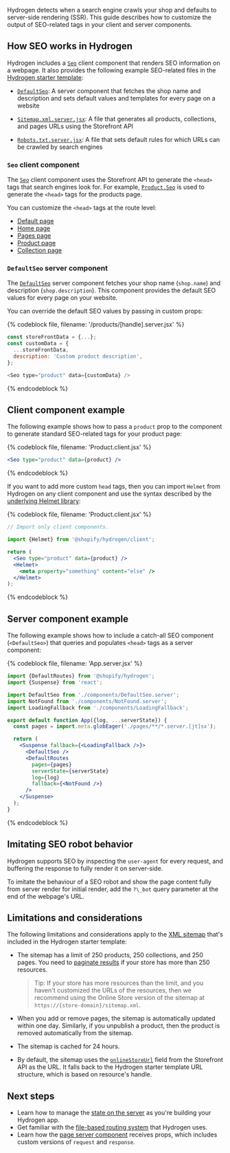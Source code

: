 Hydrogen detects when a search engine crawls your shop and defaults to server-side rendering (SSR). This guide describes how to customize the output of SEO-related tags in your client and server components.

## How SEO works in Hydrogen

Hydrogen includes a [`Seo`](/api/hydrogen/components/primitive/seo) client component that renders SEO information on a webpage. It also provides the following example SEO-related files in the [Hydrogen starter template](/custom-storefronts/hydrogen/getting-started):

- [`DefaultSeo`](https://github.com/Shopify/hydrogen/blob/main/examples/template-hydrogen-default/src/components/DefaultSeo.server.jsx): A server component that fetches the shop name and description and sets default values and templates for every page on a website

- [`Sitemap.xml.server.jsx`](https://github.com/Shopify/hydrogen/blob/main/examples/template-hydrogen-default/src/pages/sitemap.xml.server.jsx): A file that generates all products, collections, and pages URLs using the Storefront API

- [`Robots.txt.server.jsx`](https://github.com/Shopify/hydrogen/blob/main/examples/template-hydrogen-default/src/pages/robots.txt.server.js): A file that sets default rules for which URLs can be crawled by search engines

### `Seo` client component

The [`Seo`](/api/hydrogen/components/primitive/seo) client component uses the Storefront API to generate the `<head>` tags that search engines look for. For example, [`Product.Seo`](/api/storefront/2022-01/objects/Product) is used to generate the `<head>` tags for the products page.

You can customize the `<head>` tags at the route level:

- [Default page](https://github.com/Shopify/hydrogen/blob/main/examples/template-hydrogen-default/src/components/DefaultSeo.server.jsx)
- [Home page](https://github.com/Shopify/hydrogen/blob/main/examples/template-hydrogen-default/src/pages/index.server.jsx)
- [Pages page](https://github.com/Shopify/hydrogen/blob/main/examples/template-hydrogen-default/src/pages/pages/[handle].server.jsx)
- [Product page](https://github.com/Shopify/hydrogen/blob/main/examples/template-hydrogen-default/src/pages/products/[handle].server.jsx)
- [Collection page](https://github.com/Shopify/hydrogen/blob/main/examples/template-hydrogen-default/src/pages/collections/[handle].server.jsx)

### `DefaultSeo` server component

The [`DefaultSeo`](https://github.com/Shopify/hydrogen/blob/main/examples/template-hydrogen-default/src/components/DefaultSeo.server.jsx) server component fetches your shop name (`shop.name`) and description (`shop.description`). This component provides the default SEO values for every page on your website.

You can override the default SEO values by passing in custom props:

{% codeblock file, filename: '/products/[handle].server.jsx' %}

```js
const storeFrontData = {...};
const customData = {
  ...storeFrontData,
  description: 'Custom product description',
};

<Seo type="product" data={customData} />
```

{% endcodeblock %}

## Client component example

The following example shows how to pass a `product` prop to the component to generate standard SEO-related tags for your product page:

{% codeblock file, filename: 'Product.client.jsx' %}

```jsx
<Seo type="product" data={product} />
```

{% endcodeblock %}

If you want to add more custom `head` tags, then you can import `Helmet` from Hydrogen on any client component and use the syntax described by the [underlying Helmet library](https://github.com/nfl/react-helmet):

{% codeblock file, filename: 'Product.client.jsx' %}

```jsx
// Import only client components.

import {Helmet} from '@shopify/hydrogen/client';

return (
  <Seo type="product" data={product} />
  <Helmet>
    <meta property="something" content="else" />
  </Helmet>
);
```

{% endcodeblock %}

## Server component example

The following example shows how to include a catch-all SEO component (`<DefaultSeo>`) that queries and populates `<head>` tags as a server component:

{% codeblock file, filename: 'App.server.jsx' %}

```jsx
import {DefaultRoutes} from '@shopify/hydrogen';
import {Suspense} from 'react';

import DefaultSeo from './components/DefaultSeo.server';
import NotFound from './components/NotFound.server';
import LoadingFallback from './components/LoadingFallback';

export default function App({log, ...serverState}) {
  const pages = import.meta.globEager('./pages/**/*.server.[jt]sx');

  return (
    <Suspense fallback={<LoadingFallback />}>
      <DefaultSeo />
      <DefaultRoutes
        pages={pages}
        serverState={serverState}
        log={log}
        fallback={<NotFound />}
      />
    </Suspense>
  );
}
```

{% endcodeblock %}

## Imitating SEO robot behavior

Hydrogen supports SEO by inspecting the `user-agent` for every request, and buffering the response to fully render it on server-side.

To imitate the behaviour of a SEO robot and show the page content fully from server render for initial render, add the `?\_bot` query parameter at the end of the webpage's URL.

## Limitations and considerations

The following limitations and considerations apply to the [XML sitemap](https://github.com/Shopify/hydrogen/blob/main/examples/template-hydrogen-default/src/pages/sitemap.xml.server.jsx) that's included in the Hydrogen starter template:

- The sitemap has a limit of 250 products, 250 collections, and 250 pages. You need to [paginate results](/api/usage/pagination-graphql) if your store has more than 250 resources.

    > Tip:
    > If your store has more resources than the limit, and you haven't customized the URLs of the resources, then we recommend using the Online Store version of the sitemap at `https://{store-domain}/sitemap.xml`.

- When you add or remove pages, the sitemap is automatically updated within one day. Similarly, if you unpublish a product, then the product is removed automatically from the sitemap.

- The sitemap is cached for 24 hours.

- By default, the sitemap uses the [`onlineStoreUrl`](/api/storefront/2022-01/objects/Product) field from the Storefront API as the URL. It falls back to the Hydrogen starter template URL structure, which is based on resource's handle.

## Next steps

- Learn how to manage the [state on the server](/custom-storefronts/hydrogen/framework/server-state) as you're building your Hydrogen app.
- Get familiar with the [file-based routing system](/custom-storefronts/hydrogen/framework/routes) that Hydrogen uses.
- Learn how the [page server component](/custom-storefronts/hydrogen/framework/pages) receives props, which includes custom versions of `request` and `response`.
